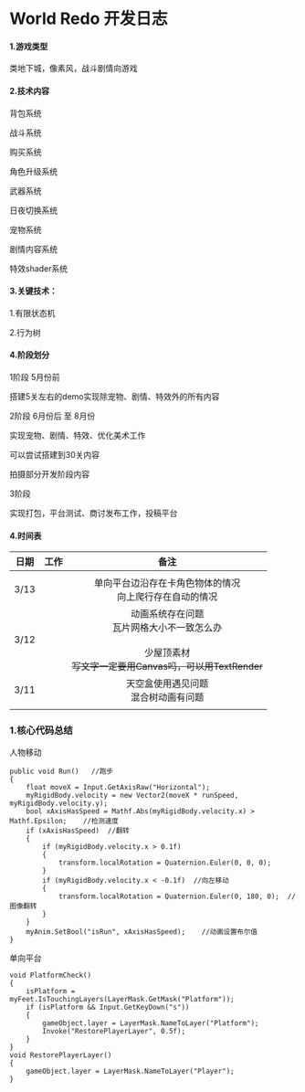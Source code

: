 # World Redo 开发日志

#### 1.游戏类型

类地下城，像素风，战斗剧情向游戏

#### 2.技术内容

背包系统

战斗系统

购买系统

角色升级系统

武器系统

日夜切换系统

宠物系统

剧情内容系统

特效shader系统

#### 3.关键技术：

1.有限状态机

2.行为树



#### 4.阶段划分

1阶段 5月份前

搭建5关左右的demo实现除宠物、剧情、特效外的所有内容



2阶段  6月份后 至 8月份

实现宠物、剧情、特效、优化美术工作

可以尝试搭建到30关内容

拍摄部分开发阶段内容



3阶段

实现打包，平台测试、商讨发布工作，投稿平台

#### 4.时间表

| 日期 | 工作 |                             备注                             |
| :--: | :--: | :----------------------------------------------------------: |
|      |      |                                                              |
| 3/13 |      | 单向平台边沿存在卡角色物体的情况<br />向上爬行存在自动的情况<br /> |
| 3/12 |      | 动画系统存在问题<br />瓦片网格大小不一致怎么办<br /><br />少屋顶素材<br />~~写文字一定要用Canvas吗，可以用TextRender~~ |
| 3/11 |      |           天空盒使用遇见问题<br />混合树动画有问题           |
|      |      |                                                              |







### 1.核心代码总结

人物移动

```
public void Run()   //跑步
{
    float moveX = Input.GetAxisRaw("Horizontal");
    myRigidBody.velocity = new Vector2(moveX * runSpeed, myRigidBody.velocity.y);
    bool xAxisHasSpeed = Mathf.Abs(myRigidBody.velocity.x) > Mathf.Epsilon;    //检测速度
    if (xAxisHasSpeed)  //翻转
    {
        if (myRigidBody.velocity.x > 0.1f)
        {
            transform.localRotation = Quaternion.Euler(0, 0, 0);
        }
        if (myRigidBody.velocity.x < -0.1f)  //向左移动
        {
            transform.localRotation = Quaternion.Euler(0, 180, 0);  //图像翻转
        }
    }
    myAnim.SetBool("isRun", xAxisHasSpeed);    //动画设置布尔值
}
```

单向平台

```
void PlatformCheck()
{
    isPlatform = myFeet.IsTouchingLayers(LayerMask.GetMask("Platform"));
    if (isPlatform && Input.GetKeyDown("s"))
    {
        gameObject.layer = LayerMask.NameToLayer("Platform");
        Invoke("RestorePlayerLayer", 0.5f);
    }
}
void RestorePlayerLayer()
{
    gameObject.layer = LayerMask.NameToLayer("Player");
}
```

